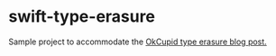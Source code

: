 # swift-type-erasure
Sample project to accommodate the [OkCupid type erasure blog post.](https://tech.okcupid.com/using-type-erasure/)
